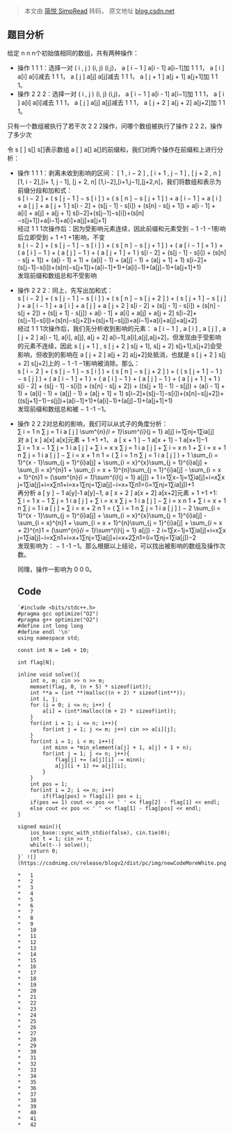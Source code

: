 > 本文由 [简悦 SimpRead](http://ksria.com/simpread/) 转码， 原文地址 [blog.csdn.net](https://blog.csdn.net/yanweiqi1754989931/article/details/126098144)

题目分析
----

给定 n n n个初始值相同的数组，共有两种操作：

*   操作 1 1 1：选择一对 ( i , j ) (i, j) (i,j)， a [ i − 1 ] a[i - 1] a[i−1]加 1 1 1， a [ i ] a[i] a[i]减去 1 1 1， a [ j ] a[j] a[j]减去 1 1 1， a [ j + 1 ] a[j + 1] a[j+1]加 1 1 1。
*   操作 2 2 2：选择一对 ( i , j ) (i, j) (i,j)， a [ i − 1 ] a[i - 1] a[i−1]加 1 1 1， a [ i ] a[i] a[i]减去 1 1 1， a [ j ] a[j] a[j]减去 1 1 1， a [ j + 2 ] a[j + 2] a[j+2]加 1 1 1。

只有一个数组被执行了若干次 2 2 2操作，问哪个数组被执行了操作 2 2 2，操作了多少次

令 s [ ] s[] s[]表示数组 a [ ] a[] a[]的前缀和，我们对两个操作在前缀和上进行分析：

*   操作 1 1 1：剥离未收到影响的区间： [ 1 , i − 2 ] , [ i + 1 , j − 1 ] , [ j + 2 , n ] [1, i - 2],[i+ 1, j - 1], [j + 2, n] [1,i−2],[i+1,j−1],[j+2,n]，我们将数组和表示为前缀分段和加和式：  
    s [ i − 2 ] + ( s [ j − 1 ] − s [ i ] ) + ( s [ n ] − s [ j + 1 ] ) + a [ i − 1 ] + a [ i ] + a [ j ] + a [ j + 1 ] s[i - 2] + (s[j - 1] - s[i]) + (s[n] - s[j + 1]) + a[i - 1] + a[i] + a[j] + a[j + 1] s[i−2]+(s[j−1]−s[i])+(s[n]−s[j+1])+a[i−1]+a[i]+a[j]+a[j+1]  
    经过 1 1 1次操作后：因为受影响元素连续，因此前缀和元素受到 − 1 -1 −1影响后立即受到 + 1 +1 +1影响，不变  
    s [ i − 2 ] + ( s [ j − 1 ] − s [ i ] ) + ( s [ n ] − s [ j + 1 ] ) + ( a [ i − 1 ] + 1 ) + ( a [ i ] − 1 ) + ( a [ j ] − 1 ) + ( a [ j + 1 ] + 1 ) s[i - 2] + (s[j - 1] - s[i]) + (s[n] - s[j + 1]) + (a[i - 1] + 1) + (a[i] - 1) + (a[j] - 1) + (a[j + 1] + 1) s[i−2]+(s[j−1]−s[i])+(s[n]−s[j+1])+(a[i−1]+1)+(a[i]−1)+(a[j]−1)+(a[j+1]+1)  
    发现前缀和数组总和不受影响
    
*   操作 2 2 2：同上，先写出加和式：  
    s [ i − 2 ] + ( s [ j − 1 ] − s [ i ] ) + ( s [ n ] − s [ j + 2 ] ) + ( s [ j + 1 ] − s [ j ] ) + a [ i − 1 ] + a [ i ] + a [ j ] + a [ j + 2 ] s[i - 2] + (s[j - 1] - s[i]) + (s[n] - s[j + 2]) + (s[j + 1] - s[j]) + a[i - 1] + a[i] + a[j] + a[j + 2] s[i−2]+(s[j−1]−s[i])+(s[n]−s[j+2])+(s[j+1]−s[j])+a[i−1]+a[i]+a[j]+a[j+2]  
    经过 1 1 1次操作后，我们先分析收到影响的元素： a [ i − 1 ] , a [ i ] , a [ j ] , a [ j + 2 ] a[i - 1], a[i], a[j], a[j + 2] a[i−1],a[i],a[j],a[j+2]，但发现由于受影响的元素不连续，因此 s [ j + 1 ] , s [ j + 2 ] s[j + 1], s[j + 2] s[j+1],s[j+2]会受影响，但收到的影响在 a [ j + 2 ] a[j + 2] a[j+2]处抵消，也就是 s [ j + 2 ] s[j + 2] s[j+2]上的 − 1 -1 −1影响被消除。那么：  
    s [ i − 2 ] + ( s [ j − 1 ] − s [ i ] ) + ( s [ n ] − s [ j + 2 ] ) + ( ( s [ j + 1 ] − 1 ) − s [ j ] ) + ( a [ i − 1 ] + 1 ) + ( a [ i ] − 1 ) + ( a [ j ] − 1 ) + ( a [ j + 1 ] + 1 ) s[i - 2] + (s[j - 1] - s[i]) + (s[n] - s[j + 2]) + ((s[j + 1] - 1) - s[j]) + (a[i - 1] + 1) + (a[i] - 1) + (a[j] - 1) + (a[j + 1] + 1) s[i−2]+(s[j−1]−s[i])+(s[n]−s[j+2])+((s[j+1]−1)−s[j])+(a[i−1]+1)+(a[i]−1)+(a[j]−1)+(a[j+1]+1)  
    发现前缀和数组总和被 − 1 -1 −1。
    
*   操作 2 2 2对总和的影响，我们可以从式子的角度分析：  
    ∑ i = 1 n ∑ j = 1 i a [ j ] \sum^{n}_{i = 1}\sum^{i}_{j = 1} a[j] i=1∑n​j=1∑i​a[j]  
    对 a [ x ] a[x] a[x]元素 + 1 +1 +1， a [ x + 1 ] − 1 a[x + 1] - 1 a[x+1]−1  
    ∑ i = 1 x − 1 ∑ j = 1 i a [ j ] + ∑ i = x x ∑ j = 1 i a [ j ] + ∑ i = x n 1 + ∑ i = x + 1 n ∑ j = 1 i a [ j ] − ∑ i = x + 1 n 1 = ( ∑ i = 1 n ∑ j = 1 i a [ j ] ) + 1 \sum_{i = 1}^{x - 1}\sum_{j = 1}^{i}a[j] + \sum_{i = x}^{x}\sum_{j = 1}^{i}a[j] + \sum_{i = x}^{n}1 + \sum_{i = x + 1}^{n}\sum_{j = 1}^{i}a[j] - \sum_{i = x + 1}^{n}1 = (\sum^{n}_{i = 1}\sum^{i}_{j = 1} a[j]) + 1 i=1∑x−1​j=1∑i​a[j]+i=x∑x​j=1∑i​a[j]+i=x∑n​1+i=x+1∑n​j=1∑i​a[j]−i=x+1∑n​1=(i=1∑n​j=1∑i​a[j])+1  
    再分析 a [ y ] − 1 a[y]-1 a[y]−1, a [ x + 2 ] a[x + 2] a[x+2]元素 + 1 +1 +1:  
    ∑ i = 1 x − 1 ∑ j = 1 i a [ j ] + ∑ i = x x ∑ j = 1 i a [ j ] − ∑ i = x n 1 + ∑ i = x + 1 n ∑ j = 1 i a [ j ] + ∑ i = x + 2 n 1 = ( ∑ i = 1 n ∑ j = 1 i a [ j ] ) − 2 \sum_{i = 1}^{x - 1}\sum_{j = 1}^{i}a[j] + \sum_{i = x}^{x}\sum_{j = 1}^{i}a[j] - \sum_{i = x}^{n}1 + \sum_{i = x + 1}^{n}\sum_{j = 1}^{i}a[j] + \sum_{i = x + 2}^{n}1 = (\sum^{n}_{i = 1}\sum^{i}_{j = 1} a[j]) - 2 i=1∑x−1​j=1∑i​a[j]+i=x∑x​j=1∑i​a[j]−i=x∑n​1+i=x+1∑n​j=1∑i​a[j]+i=x+2∑n​1=(i=1∑n​j=1∑i​a[j])−2  
    发现影响为： − 1 -1 −1。那么根据以上结论，可以找出被影响的数组及操作次数。
    
    同理，操作一影响为 0 0 0。
    
    Code
    ----
    
    ```
    `#include <bits/stdc++.h>
    #pragma gcc optimize("O2")
    #pragma g++ optimize("O2")
    #define int long long
    #define endl '\n'
    using namespace std;
    
    const int N = 1e6 + 10;
    
    int flag[N];
    
    inline void solve(){
        int n, m; cin >> n >> m;
        memset(flag, 0, (n + 5) * sizeof(int));
        int **a = (int **)malloc((n + 2) * sizeof(int**));
        int i, j;
        for (i = 0; i <= n; i++) {
            a[i] = (int*)malloc((m + 2) * sizeof(int));
        }
        for(int i = 1; i <= n; i++){
            for(int j = 1; j <= m; j++) cin >> a[i][j];
        }
        for(int i = 1; i < m; i++){
            int minn = *min_element(a[j] + 1, a[j] + 1 + n);
            for(int j = 1; j <= n; j++){
                flag[j] += (a[j][i] -= minn);
                a[j][i + 1] += a[j][i];
            } 
        }
        int pos = 1;
        for(int i = 2; i <= n; i++)
            if(flag[pos] > flag[i]) pos = i;
        if(pos == 1) cout << pos << ' ' << flag[2] - flag[1] << endl;
        else cout << pos << ' ' << flag[1] - flag[pos] << endl;
    }
    
    signed main(){
        ios_base::sync_with_stdio(false), cin.tie(0);
        int t = 1; cin >> t;
        while(t--) solve();
        return 0;
    }` ![](https://csdnimg.cn/release/blogv2/dist/pc/img/newCodeMoreWhite.png)
    
    *   1
    *   2
    *   3
    *   4
    *   5
    *   6
    *   7
    *   8
    *   9
    *   10
    *   11
    *   12
    *   13
    *   14
    *   15
    *   16
    *   17
    *   18
    *   19
    *   20
    *   21
    *   22
    *   23
    *   24
    *   25
    *   26
    *   27
    *   28
    *   29
    *   30
    *   31
    *   32
    *   33
    *   34
    *   35
    *   36
    *   37
    *   38
    *   39
    *   40
    *   41
    *   42
    
    
    ```
